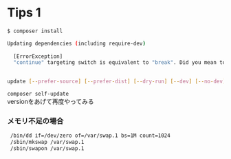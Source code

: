 # Tips 1  
```bash
$ composer install

Updating dependencies (including require-dev)
                                                                                           
  [ErrorException]                                                                         
  "continue" targeting switch is equivalent to "break". Did you mean to use "continue 2"?  
                                                                                          

update [--prefer-source] [--prefer-dist] [--dry-run] [--dev] [--no-dev] [--lock] [--no-custom-installers] [--no-autoloader] [--no-scripts] [--no-progress] [--no-suggest] [--with-dependencies] [-v|vv|vvv|--verbose] [-o|--optimize-autoloader] [-a|--classmap-authoritative] [--apcu-autoloader] [--ignore-platform-reqs] [--prefer-stable] [--prefer-lowest] [-i|--interactive] [--root-reqs] [--] [<packages>]...
```

```composer self-update```  
versionをあげて再度やってみる

### メモリ不足の場合
```bash
 /bin/dd if=/dev/zero of=/var/swap.1 bs=1M count=1024
 /sbin/mkswap /var/swap.1
 /sbin/swapon /var/swap.1
```


